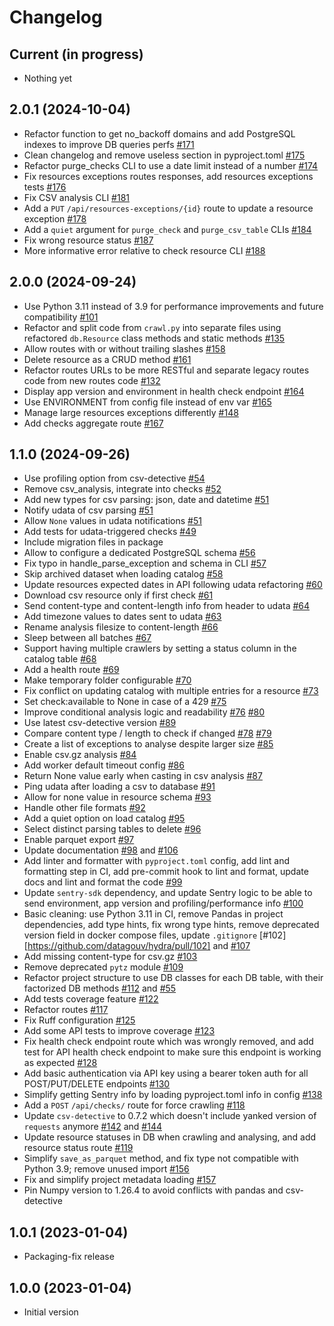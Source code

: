 # Changelog

## Current (in progress)

- Nothing yet

## 2.0.1 (2024-10-04)

- Refactor function to get no_backoff domains and add PostgreSQL indexes to improve DB queries perfs [#171](https://github.com/datagouv/hydra/pull/171)
- Clean changelog and remove useless section in pyproject.toml [#175](https://github.com/datagouv/hydra/pull/175)
- Refactor purge_checks CLI to use a date limit instead of a number [#174](https://github.com/datagouv/hydra/pull/174)
- Fix resources exceptions routes responses, add resources exceptions tests [#176](https://github.com/datagouv/hydra/pull/176)
- Fix CSV analysis CLI [#181](https://github.com/datagouv/hydra/pull/181)
- Add a `PUT` `/api/resources-exceptions/{id}` route to update a resource exception [#178](https://github.com/datagouv/hydra/pull/178)
- Add a `quiet` argument for `purge_check` and `purge_csv_table` CLIs [#184](https://github.com/datagouv/hydra/pull/184)
- Fix wrong resource status [#187](https://github.com/datagouv/hydra/pull/187)
- More informative error relative to check resource CLI [#188](https://github.com/datagouv/hydra/pull/188)

## 2.0.0 (2024-09-24)

- Use Python 3.11 instead of 3.9 for performance improvements and future compatibility [#101](https://github.com/datagouv/hydra/pull/101)
- Refactor and split code from `crawl.py` into separate files using refactored `db.Resource` class methods and static methods [#135](https://github.com/datagouv/hydra/pull/135)
- Allow routes with or without trailing slashes [#158](https://github.com/datagouv/hydra/pull/158)
- Delete resource as a CRUD method [#161](https://github.com/datagouv/hydra/pull/161)
- Refactor routes URLs to be more RESTful and separate legacy routes code from new routes code [#132](https://github.com/datagouv/hydra/pull/132)
- Display app version and environment in health check endpoint [#164](https://github.com/datagouv/hydra/pull/164)
- Use ENVIRONMENT from config file instead of env var [#165](https://github.com/datagouv/hydra/pull/165)
- Manage large resources exceptions differently [#148](https://github.com/datagouv/hydra/pull/148)
- Add checks aggregate route [#167](https://github.com/datagouv/hydra/pull/167)

## 1.1.0 (2024-09-26)

- Use profiling option from csv-detective [#54](https://github.com/etalab/udata-hydra/pull/54)
- Remove csv_analysis, integrate into checks [#52](https://github.com/etalab/udata-hydra/pull/52)
- Add new types for csv parsing: json, date and datetime [#51](https://github.com/etalab/udata-hydra/pull/51)
- Notify udata of csv parsing [#51](https://github.com/etalab/udata-hydra/pull/51)
- Allow `None` values in udata notifications [#51](https://github.com/etalab/udata-hydra/pull/51)
- Add tests for udata-triggered checks [#49](https://github.com/etalab/udata-hydra/pull/49)
- Include migration files in package
- Allow to configure a dedicated PostgreSQL schema [#56](https://github.com/etalab/udata-hydra/pull/56)
- Fix typo in handle_parse_exception and schema in CLI [#57](https://github.com/etalab/udata-hydra/pull/57)
- Skip archived dataset when loading catalog [#58](https://github.com/etalab/udata-hydra/pull/58)
- Update resources expected dates in API following udata refactoring [#60](https://github.com/etalab/udata-hydra/pull/60)
- Download csv resource only if first check [#61](https://github.com/etalab/udata-hydra/pull/61)
- Send content-type and content-length info from header to udata [#64](https://github.com/etalab/udata-hydra/pull/64)
- Add timezone values to dates sent to udata [#63](https://github.com/etalab/udata-hydra/pull/63)
- Rename analysis filesize to content-length [#66](https://github.com/etalab/udata-hydra/pull/66)
- Sleep between all batches [#67](https://github.com/etalab/udata-hydra/pull/67)
- Support having multiple crawlers by setting a status column in the catalog table [#68](https://github.com/etalab/udata-hydra/pull/68)
- Add a health route [#69](https://github.com/etalab/udata-hydra/pull/69)
- Make temporary folder configurable [#70](https://github.com/etalab/udata-hydra/pull/70)
- Fix conflict on updating catalog with multiple entries for a resource [#73](https://github.com/etalab/udata-hydra/pull/73)
- Set check:available to None in case of a 429 [#75](https://github.com/etalab/udata-hydra/pull/75)
- Improve conditional analysis logic and readability [#76](https://github.com/etalab/udata-hydra/pull/76) [#80](https://github.com/etalab/udata-hydra/pull/80)
- Use latest csv-detective version [#89](https://github.com/etalab/udata-hydra/pull/89)
- Compare content type / length to check if changed [#78](https://github.com/etalab/udata-hydra/pull/78) [#79](https://github.com/etalab/udata-hydra/pull/79)
- Create a list of exceptions to analyse despite larger size [#85](https://github.com/etalab/udata-hydra/pull/85)
- Enable csv.gz analysis [#84](https://github.com/etalab/udata-hydra/pull/84)
- Add worker default timeout config [#86](https://github.com/etalab/udata-hydra/pull/86)
- Return None value early when casting in csv analysis [#87](https://github.com/etalab/udata-hydra/pull/87)
- Ping udata after loading a csv to database [#91](https://github.com/etalab/udata-hydra/pull/91)
- Allow for none value in resource schema [#93](https://github.com/etalab/udata-hydra/pull/93)
- Handle other file formats [#92](https://github.com/etalab/udata-hydra/pull/92)
- Add a quiet option on load catalog [#95](https://github.com/datagouv/hydra/pull/95)
- Select distinct parsing tables to delete [#96](https://github.com/datagouv/hydra/pull/96)
- Enable parquet export [#97](https://github.com/datagouv/hydra/pull/97)
- Update documentation [#98](https://github.com/datagouv/hydra/pull/98) and [#106](https://github.com/datagouv/hydra/pull/106)
- Add linter and formatter with `pyproject.toml` config, add lint and formatting step in CI, add pre-commit hook to lint and format, update docs and lint and format the code [#99](https://github.com/datagouv/hydra/pull/99)
- Update `sentry-sdk` dependency, and update Sentry logic to be able to send environment, app version and profiling/performance info [#100](https://github.com/datagouv/hydra/pull/100)
- Basic cleaning: use Python 3.11 in CI, remove Pandas in project dependencies, add type hints, fix wrong type hints, remove deprecated version field in docker compose files, update `.gitignore` [#102] [https://github.com/datagouv/hydra/pull/102] and [#107](https://github.com/datagouv/hydra/pull/107)
- Add missing content-type for csv.gz [#103](https://github.com/datagouv/hydra/pull/103)
- Remove deprecated `pytz` module [#109](https://github.com/datagouv/hydra/pull/109)
- Refactor project structure to use DB classes for each DB table, with their factorized DB methods [#112](https://github.com/datagouv/hydra/pull/112) and [#55](https://github.com/datagouv/hydra/pull/55)
- Add tests coverage feature [#122](https://github.com/datagouv/hydra/pull/122)
- Refactor routes [#117](https://github.com/datagouv/hydra/pull/117)
- Fix Ruff configuration [#125](https://github.com/datagouv/hydra/pull/125)
- Add some API tests to improve coverage [#123](https://github.com/datagouv/hydra/pull/123)
- Fix health check endpoint route which was wrongly removed, and add test for API health check endpoint to make sure this endpoint is working as expected [#128](https://github.com/datagouv/hydra/pull/128)
- Add basic authentication via API key using a bearer token auth for all POST/PUT/DELETE endpoints [#130](https://github.com/datagouv/hydra/pull/130)
- Simplify getting Sentry info by loading pyproject.toml info in config [#138](https://github.com/datagouv/hydra/pull/138)
- Add a `POST` `/api/checks/` route for force crawling [#118](https://github.com/datagouv/hydra/pull/118)
- Update `csv-detective` to 0.7.2 which doesn't include yanked version of `requests` anymore [#142](https://github.com/datagouv/hydra/pull/142) and [#144](https://github.com/datagouv/hydra/pull/144)
- Update resource statuses in DB when crawling and analysing, and add resource status route [#119](https://github.com/datagouv/hydra/pull/119)
- Simplify `save_as_parquet` method, and fix type not compatible with Python 3.9; remove unused import [#156](https://github.com/datagouv/hydra/pull/156)
- Fix and simplify project metadata loading [#157](https://github.com/datagouv/hydra/pull/157)
- Pin Numpy version to 1.26.4 to avoid conflicts with pandas and csv-detective

## 1.0.1 (2023-01-04)

- Packaging-fix release

## 1.0.0 (2023-01-04)

- Initial version
